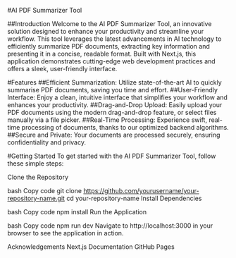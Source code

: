 #AI PDF Summarizer Tool

##Introduction
Welcome to the AI PDF Summarizer Tool, an innovative solution designed to enhance your productivity and streamline your workflow. This tool leverages the latest advancements in AI technology to efficiently summarize PDF documents, extracting key information and presenting it in a concise, readable format. Built with Next.js, this application demonstrates cutting-edge web development practices and offers a sleek, user-friendly interface.

#Features
##Efficient Summarization: 
Utilize state-of-the-art AI to quickly summarise PDF documents, saving you time and effort.
##User-Friendly Interface: 
Enjoy a clean, intuitive interface that simplifies your workflow and enhances your productivity.
##Drag-and-Drop Upload: 
Easily upload your PDF documents using the modern drag-and-drop feature, or select files manually via a file picker.
##Real-Time Processing: 
Experience swift, real-time processing of documents, thanks to our optimized backend algorithms.
##Secure and Private: 
Your documents are processed securely, ensuring confidentiality and privacy.


#Getting Started
To get started with the AI PDF Summarizer Tool, follow these simple steps:

Clone the Repository

bash
Copy code
git clone https://github.com/yourusername/your-repository-name.git
cd your-repository-name
Install Dependencies

bash
Copy code
npm install
Run the Application

bash
Copy code
npm run dev
Navigate to http://localhost:3000 in your browser to see the application in action.


Acknowledgements
Next.js Documentation
GitHub Pages
